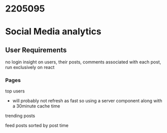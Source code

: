 # 2205095

# Social Media analytics

## User Requirements

no login
insight on users, their posts, comments associated with each post, run exclusively on react

### Pages
top users
- will probably not refresh as fast so using a server component along with a 30minute cache time 

trending posts

feed posts sorted by post time